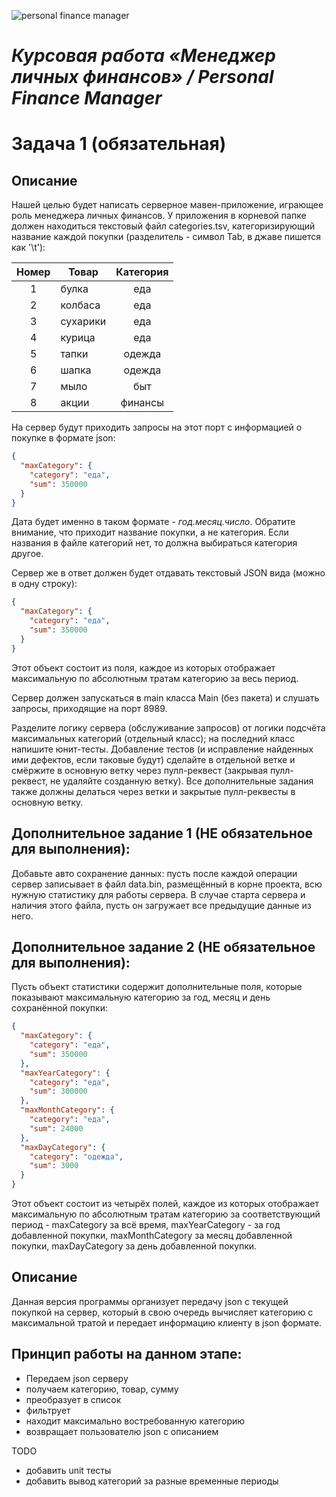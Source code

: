 ![personal finance manager](https://cdn0.iconfinder.com/data/icons/web-development-and-studio/512/77_graph_Chart_data_employee_manager_person_statistics-256.png)

# *Курсовая работа «Менеджер личных финансов» / Personal Finance Manager*

# Задача 1 (обязательная)

## Описание

Нашей целью будет написать серверное мавен-приложение, играющее
роль менеджера личных финансов. У приложения в корневой папке должен
находиться текстовый файл categories.tsv, категоризирующий название
каждой покупки (разделитель - символ Tab, в джаве пишется как '\t'):

| Номер | Товар    | Категория |
|:-----:|----------|:---------:|
|   1   | булка    |    еда    |
|   2   | колбаса  |    еда    |
|   3   | сухарики |    еда    |
|   4   | курица   |    еда    |
|   5   | тапки    |  одежда   |
|   6   | шапка    |  одежда   |
|   7   | мыло     |    быт    |
|   8   | акции    |  финансы  |


На сервер будут приходить запросы на этот порт с информацией о покупке
в формате json:

```JSON
{
  "maxCategory": {
    "category": "еда",
    "sum": 350000
  }
}
```

Дата будет именно в таком формате - *год.месяц.число*. Обратите 
внимание, что приходит название покупки, а не категория.
Если названия в файле категорий нет, то должна выбираться
категория другое.

Сервер же в ответ должен будет отдавать текстовый JSON вида 
(можно в одну строку):

```json
{
  "maxCategory": {
    "category": "еда",
    "sum": 350000
  }
}
```
Этот объект состоит из поля, каждое из которых отображает максимальную 
по абсолютным тратам категорию за весь период.

Сервер должен запускаться в main класса Main (без пакета) и 
слушать запросы, приходящие на порт 8989.

Разделите логику сервера (обслуживание запросов) от логики подсчёта 
максимальных категорий (отдельный класс); на последний класс напишите
юнит-тесты. Добавление тестов (и исправление найденных ими 
дефектов, если таковые будут) сделайте в отдельной ветке и 
смёржите в основную ветку через пулл-реквест (закрывая пулл-реквест, 
не удаляйте созданную ветку). Все дополнительные задания также должны 
делаться через ветки и закрытые пулл-реквесты в основную ветку.

## Дополнительное задание 1 (НЕ обязательное для выполнения):
Добавьте авто сохранение данных: пусть после каждой операции сервер 
записывает в файл data.bin, размещённый в корне проекта, всю нужную 
статистику для работы сервера. В случае старта сервера и наличия этого 
файла, пусть он загружает все предыдущие данные из него.

## Дополнительное задание 2 (НЕ обязательное для выполнения):
Пусть объект статистики содержит дополнительные поля, которые 
показывают максимальную категорию за год, месяц и день сохранённой 
покупки:
```json
{
  "maxCategory": {
    "category": "еда",
    "sum": 350000
  },
  "maxYearCategory": {
    "category": "еда",
    "sum": 300000
  },
  "maxMonthCategory": {
    "category": "еда",
    "sum": 24000
  },
  "maxDayCategory": {
    "category": "одежда",
    "sum": 3000
  }
}
```
Этот объект состоит из четырёх полей, каждое из которых отображает 
максимальную по абсолютным тратам категорию за соответствующий 
период - maxCategory за всё время, maxYearCategory - за год 
добавленной покупки, maxMonthCategory за месяц добавленной покупки, 
maxDayCategory за день добавленной покупки.

## Описание

Данная версия программы организует передачу json с текущей покупкой на 
сервер, который в свою очередь вычисляет категорию с максимальной 
тратой и передает информацию клиенту в json формате.

## Принцип работы на данном этапе:

- Передаем json серверу
- получаем категорию, товар, сумму
- преобразует в список
- фильтрует
- находит максимально востребованную категорию
- возвращает пользователю json с описанием

TODO

- добавить unit тесты
- добавить вывод категорий за разные временные периоды